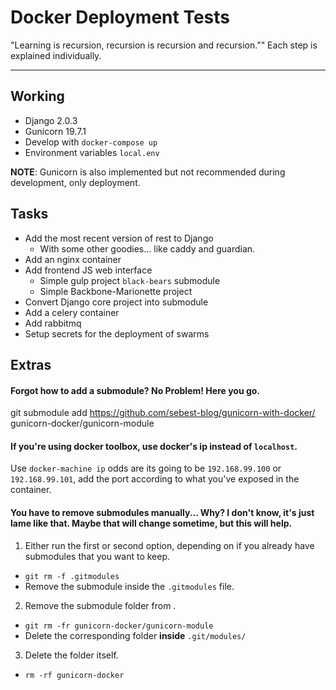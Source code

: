 # Docker Deployment Tests
"Learning is recursion, recursion is recursion and recursion.""
Each step is explained individually.

***

## Working
- Django 2.0.3
- Gunicorn 19.7.1
- Develop with `docker-compose up`
- Environment variables `local.env`

__NOTE__: Gunicorn is also implemented but not recommended during development, only deployment.


## Tasks
- Add the most recent version of rest to Django
  - With some other goodies... like caddy and guardian.
- Add an nginx container
- Add frontend JS web interface
  - Simple gulp project `black-bears` submodule
  - Simple Backbone-Marionette project
- Convert Django core project into submodule
- Add a celery container
- Add rabbitmq
- Setup secrets for the deployment of swarms



## Extras
#### Forgot how to add a submodule? No Problem! Here you go.
git submodule add https://github.com/sebest-blog/gunicorn-with-docker/ gunicorn-docker/gunicorn-module

#### If you're using docker toolbox, use docker's ip instead of `localhost`.
Use `docker-machine ip` odds are its going to be `192.168.99.100` or `192.168.99.101`, add the port according to what you've exposed in the container. 

#### You have to remove submodules manually... Why? I don't know, it's just lame like that. Maybe that will change sometime, but this will help.
1. Either run the first or second option, depending on if you already have submodules that you want to keep.  
  - `git rm -f .gitmodules`
  - Remove the submodule inside the `.gitmodules` file.
2. Remove the submodule folder from .
  - `git rm -fr gunicorn-docker/gunicorn-module`
  - Delete the corresponding folder __inside__ `.git/modules/`
3. Delete the folder itself.
  - `rm -rf gunicorn-docker`

